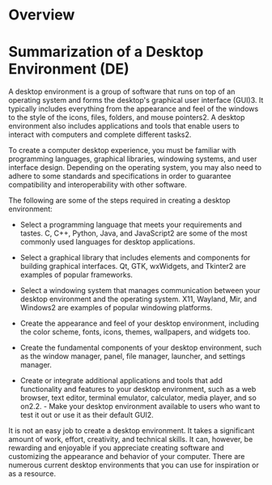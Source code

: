 # Overview


# Summarization of a Desktop Environment (DE)

A desktop environment is a group of software that runs on top of an operating system and forms the desktop's graphical user interface (GUI)3. It typically includes everything from the appearance and feel of the windows to the style of the icons, files, folders, and mouse pointers2. A desktop environment also includes applications and tools that enable users to interact with computers and complete different tasks2.

To create a computer desktop experience, you must be familiar with programming languages, graphical libraries, windowing systems, and user interface design. Depending on the operating system, you may also need to adhere to some standards and specifications in order to guarantee compatibility and interoperability with other software.


The following are some of the steps required in creating a desktop environment:

- Select a programming language that meets your requirements and tastes. C, C++, Python, Java, and JavaScript2 are some of the most commonly used languages for desktop applications.
- Select a graphical library that includes elements and components for building graphical interfaces. Qt, GTK, wxWidgets, and Tkinter2 are examples of popular frameworks.
- Select a windowing system that manages communication between your desktop environment and the operating system. X11, Wayland, Mir, and Windows2 are examples of popular windowing platforms.

- Create the appearance and feel of your desktop environment, including the color scheme, fonts, icons, themes, wallpapers, and widgets too.

- Create the fundamental components of your desktop environment, such as the window manager, panel, file manager, launcher, and settings manager.

- Create or integrate additional applications and tools that add functionality and features to your desktop environment, such as a web browser, text editor, terminal emulator, calculator, media player, and so on2.2. - Make your desktop environment available to users who want to test it out or use it as their default GUI2.

It is not an easy job to create a desktop environment. It takes a significant amount of work, effort, creativity, and technical skills. It can, however, be rewarding and enjoyable if you appreciate creating software and customizing the appearance and behavior of your computer. There are numerous current desktop environments that you can use for inspiration or as a resource.

